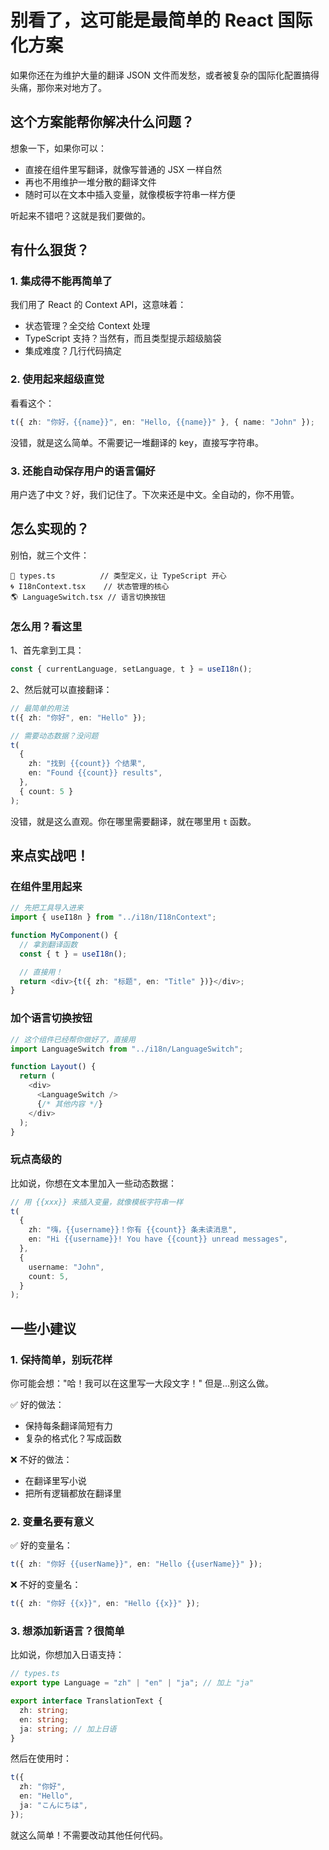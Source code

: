 # 别看了，这可能是最简单的 React 国际化方案

如果你还在为维护大量的翻译 JSON 文件而发愁，或者被复杂的国际化配置搞得头痛，那你来对地方了。

## 这个方案能帮你解决什么问题？

想象一下，如果你可以：

- 直接在组件里写翻译，就像写普通的 JSX 一样自然
- 再也不用维护一堆分散的翻译文件
- 随时可以在文本中插入变量，就像模板字符串一样方便

听起来不错吧？这就是我们要做的。

## 有什么狠货？

### 1. 集成得不能再简单了

我们用了 React 的 Context API，这意味着：

- 状态管理？全交给 Context 处理
- TypeScript 支持？当然有，而且类型提示超级脑袋
- 集成难度？几行代码搞定

### 2. 使用起来超级直觉

看看这个：

```typescript
t({ zh: "你好，{{name}}", en: "Hello, {{name}}" }, { name: "John" });
```

没错，就是这么简单。不需要记一堆翻译的 key，直接写字符串。

### 3. 还能自动保存用户的语言偏好

用户选了中文？好，我们记住了。下次来还是中文。全自动的，你不用管。

## 怎么实现的？

别怕，就三个文件：

```
📄 types.ts          // 类型定义，让 TypeScript 开心
🌀 I18nContext.tsx    // 状态管理的核心
🌎 LanguageSwitch.tsx // 语言切换按钮
```

### 怎么用？看这里

1、首先拿到工具：

```typescript
const { currentLanguage, setLanguage, t } = useI18n();
```

2、然后就可以直接翻译：

```typescript
// 最简单的用法
t({ zh: "你好", en: "Hello" });

// 需要动态数据？没问题
t(
  {
    zh: "找到 {{count}} 个结果",
    en: "Found {{count}} results",
  },
  { count: 5 }
);
```

没错，就是这么直观。你在哪里需要翻译，就在哪里用 `t` 函数。

## 来点实战吧！

### 在组件里用起来

```typescript
// 先把工具导入进来
import { useI18n } from "../i18n/I18nContext";

function MyComponent() {
  // 拿到翻译函数
  const { t } = useI18n();

  // 直接用！
  return <div>{t({ zh: "标题", en: "Title" })}</div>;
}
```

### 加个语言切换按钮

```typescript
// 这个组件已经帮你做好了，直接用
import LanguageSwitch from "../i18n/LanguageSwitch";

function Layout() {
  return (
    <div>
      <LanguageSwitch />
      {/* 其他内容 */}
    </div>
  );
}
```

### 玩点高级的

比如说，你想在文本里加入一些动态数据：

```typescript
// 用 {{xxx}} 来插入变量，就像模板字符串一样
t(
  {
    zh: "嗨，{{username}}！你有 {{count}} 条未读消息",
    en: "Hi {{username}}! You have {{count}} unread messages",
  },
  {
    username: "John",
    count: 5,
  }
);
```

## 一些小建议

### 1. 保持简单，别玩花样

你可能会想："哈！我可以在这里写一大段文字！" 但是...别这么做。

✅ 好的做法：

- 保持每条翻译简短有力
- 复杂的格式化？写成函数

❌ 不好的做法：

- 在翻译里写小说
- 把所有逻辑都放在翻译里

### 2. 变量名要有意义

✅ 好的变量名：

```typescript
t({ zh: "你好 {{userName}}", en: "Hello {{userName}}" });
```

❌ 不好的变量名：

```typescript
t({ zh: "你好 {{x}}", en: "Hello {{x}}" });
```

### 3. 想添加新语言？很简单

比如说，你想加入日语支持：

```typescript
// types.ts
export type Language = "zh" | "en" | "ja"; // 加上 "ja"

export interface TranslationText {
  zh: string;
  en: string;
  ja: string; // 加上日语
}
```

然后在使用时：

```typescript
t({
  zh: "你好",
  en: "Hello",
  ja: "こんにちは",
});
```

就这么简单！不需要改动其他任何代码。
